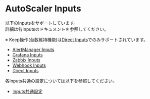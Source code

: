 # AutoScaler Inputs

以下のInputsをサポートしています。  
詳細は各Inputsのドキュメントを参照してください。

※ Keep操作(台数維持機能)は[Direct Inputs](./direct)でのみサポートされています。

- [AlertManager Inputs](./alertmanager)
- [Grafana Inputs](./grafana)
- [Zabbix Inputs](./zabbix)
- [Webhook Inputs](./webhook)
- [Direct Inputs](./direct)

各Inputs共通の設定については以下を参照してください。  

- [Inputs共通設定](./config.md)